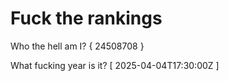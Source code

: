 # Fuck the rankings

Who the hell am I?
{ 24508708 }

What fucking year is it?
[ 2025-04-04T17:30:00Z ]
